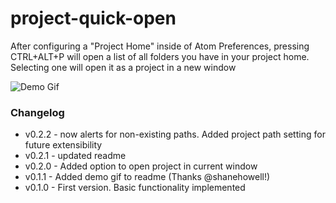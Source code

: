 # project-quick-open

After configuring a "Project Home" inside of Atom Preferences, pressing CTRL+ALT+P will open a list of all folders you have in your project home. Selecting one will open it as a project in a new window

![Demo Gif](http://i.imgur.com/qqfsKtF.gif "Demo Gif")

### Changelog
- v0.2.2 - now alerts for non-existing paths. Added project path setting for future extensibility
- v0.2.1 - updated readme
- v0.2.0 - Added option to open project in current window
- v0.1.1 - Added demo gif to readme (Thanks @shanehowell!)
- v0.1.0 - First version. Basic functionality implemented
